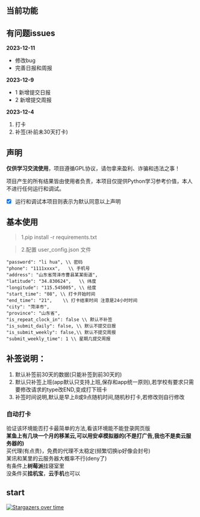 ## 当前功能
## 有问题issues
**2023-12-11**
+ 修改bug
+ 完善日报和周报

**2023-12-9**  
+ 1 新增提交日报
+ 2 新增提交周报
  
**2023-12-4**
1. 打卡
2. 补签(补前未30天打卡)
## 声明

**仅供学习交流使用**，项目遵循GPL协议，请勿拿来盈利、诈骗和违法之事！

项目产生的所有结果皆由使用者负责，本项目仅提供Python学习参考价值，本人不进行任何运行和调试。

- [x] 运行和调试本项目则表示为默认同意以上声明

## 基本使用
>1.pip install -r requirements.txt   

>2.配置 user_config.json 文件

```angular2html
"password": "li hua", \\ 密码
"phone": "1111xxxx",   \\ 手机号
"address": "山东省菏泽市曹县某某街道",
"latitude": "34.830624",   \\ 纬度
"longitude": "115.545005", \\ 经度
"start_time": "08", \\ 打卡开始时间
"end_time": "21",    \\ 打卡结束时间 注意是24小时时间
"city": "菏泽市",
"province": "山东省",
"is_repeat_clock_in": false \\ 默认不补签
"is_submit_daily": false, \\ 默认不提交日报
"is_submit_weekly": false,\\ 默认不提交周报
"submit_weekly_time": 1 \\ 星期几提交周报
```

## **补签说明**：
1. 默认补签前30天的数据(只能补签到前30天的)
2. 默认只补签上班(app默认只支持上班,保存和app统一原则),若学校有要求只需要修改请求的type改END,变成打下班卡
3. 补签时间说明,默认是早上8或9点随机时间,随机秒打卡,若修改则自行修改
### 自动打卡
验证该环境能否打卡最简单的方法,看该环境能不能登录网页版   
**某鱼上有几块一个月的移某云,可以用安卓模拟器的(不是打广告,我也不是卖云服务器的)**    
买代理(有点贵)，免费的代理不太稳定(频繁切换ip好像会封号)     
某讯和某里的云服务器大概率不行(deny了)     
有条件上**树莓派**挂寝室里   
没条件买**挂机宝**，**云手机**也可以 
## start
[![Stargazers over time](https://starchart.cc/github123666/gonxueyun.svg)](https://starchart.cc/github123666/gonxueyun)

